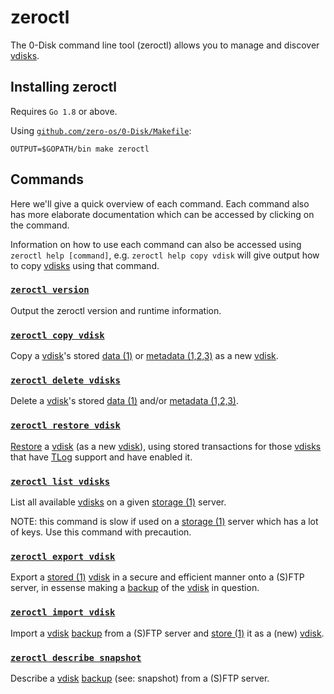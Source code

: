 # zeroctl

The 0-Disk command line tool (zeroctl) allows you to manage and discover [vdisks][vdisk].

## Installing zeroctl

Requires `Go 1.8` or above.

Using [`github.com/zero-os/0-Disk/Makefile`](../../Makefile):

```
OUTPUT=$GOPATH/bin make zeroctl
```

## Commands

Here we'll give a quick overview of each command. Each command also has more elaborate documentation which can be accessed by clicking on the command.

Information on how to use each command can also be accessed using `zeroctl help [command]`, e.g. `zeroctl help copy vdisk` will give output how to copy [vdisks][vdisk] using that command.

### [`zeroctl version`](commands/version.md)

Output the zeroctl version and runtime information.

### [`zeroctl copy vdisk`](commands/copy.md#vdisk)

Copy a [vdisk]'s stored [data (1)][data] or [metadata (1,2,3)][metadata] as a new [vdisk][vdisk].

### [`zeroctl delete vdisks`](commands/delete.md#vdisks)

Delete a [vdisk][vdisk]'s stored [data (1)][data] and/or [metadata (1,2,3)][metadata].

### [`zeroctl restore vdisk`](commands/restore.md#vdisk)

[Restore][restore] a [vdisk][vdisk] (as a new [vdisk][vdisk]), using stored transactions for those [vdisks][vdisk] that have [TLog][tlog] support and have enabled it.

### [`zeroctl list vdisks`](commands/list.md#vdisks)

List all available [vdisks][vdisk] on a given [storage (1)][storage] server.

NOTE: this command is slow if used on a [storage (1)][storage] server which has a lot of keys. Use this command with precaution.

### [`zeroctl export vdisk`](commands/export.md#vdisk)

Export a [stored (1)][storage] [vdisk][vdisk] in a secure and efficient manner onto a (S)FTP server, in essense making a [backup][backup] of the [vdisk][vdisk] in question.

### [`zeroctl import vdisk`](commands/import.md#vdisk)

Import a [vdisk][vdisk] [backup][backup] from a (S)FTP server and [store (1)][storage] it as a (new) [vdisk][vdisk].

### [`zeroctl describe snapshot`](commands/describe.md#snapshot)

Describe a [vdisk][vdisk] [backup][backup] (see: snapshot) from a (S)FTP server.

[storage]: /docs/glossary.md#storage
[backup]: /docs/glossary.md#backup
[data]: /docs/glossary.md#data
[metadata]: /docs/glossary.md#metadata
[vdisk]: /docs/glossary.md#vdisk
[tlog]: /docs/glossary.md#tlog
[restore]: /docs/restore.md#tlog
